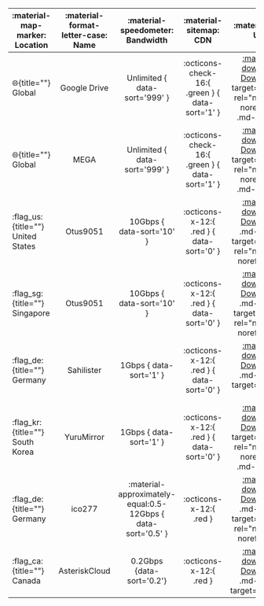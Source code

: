 
| :material-map-marker: Location          | :material-format-letter-case: Name |               :material-speedometer: Bandwidth               |             :material-sitemap: CDN              |                                                                         :material-link: URL                                                                          |
| --------------------------------------- | :--------------------------------: | :----------------------------------------------------------: | :---------------------------------------------: | :------------------------------------------------------------------------------------------------------------------------------------------------------------------: |
| :globe_with_meridians:{title=""} Global |            Google Drive            |                Unlimited { data-sort='999' }                 | :octicons-check-16:{ .green } { data-sort='1' } |    [:material-download: Download](https://drive.google.com/file/d/1Paf7mR2t_hw-eC5a3li4Umm02HV40TOf/view){ target="_blank" rel="noopener noreferrer" .md-button }    |
| :globe_with_meridians:{title=""} Global |                MEGA                |                Unlimited { data-sort='999' }                 | :octicons-check-16:{ .green } { data-sort='1' } |  [:material-download: Download](https://mega.nz/file/zEgnDDJY#m2S7tzufQFnjdvjaNTrLas-cNVqxbFYbGAXN_bMj_ao){ target="_blank" rel="noopener noreferrer" .md-button }   |
| :flag_us:{title=""} United States       |              Otus9051              |                  10Gbps { data-sort='10' }                   |    :octicons-x-12:{ .red } { data-sort='0' }    | [:material-download: Download](https://kc1.mirrors.199693.xyz/blend/isos/testing/blendos-20240310-x8664.iso){ .md-button target="_blank" rel="noopener noreferrer" } |
| :flag_sg:{title=""} Singapore | Otus9051 | 10Gbps { data-sort='10' } | :octicons-x-12:{ .red } { data-sort='0' } | [:material-download: Download](https://sg1.mirrors.199693.xyz/blend/isos/testing/blendos-20240310-x8664.iso){ .md-button target="_blank rel="noopener noreferrer" }
| :flag_de:{title=""} Germany             |             Sahilister             |                   1Gbps { data-sort='1' }                    |    :octicons-x-12:{ .red } { data-sort='0' }    |                [:material-download: Download](https://mirrors.sahilister.in/blendos/testing/blendos-20240310-x8664.iso){ .md-button target="_blank" }                |
| :flag_kr:{title=""} South Korea | YuruMirror | 1Gbps { data-sort='1' } | :octicons-x-12:{ .red } { data-sort='0' } | [:material-download: Download](https://mirror.funami.tech/blendos/2024-03-10/blendOS-2024.03.10-x86_64.iso){ target="_blank" rel="noopener noreferrer" .md-button }
| :flag_de:{title=""} Germany             |               ico277               | :material-approximately-equal:0.5-12Gbps { data-sort='0.5' } |             :octicons-x-12:{ .red }             |     [:material-download: Download](https://mirror.ico277.xyz/blendos/testing/blendos-20240310-x8664.iso){ .md-button target="_blank" rel="noopener noreferrer" }     |
| :flag_ca:{title=""} Canada              |           AsteriskCloud            |                  0.2Gbps {data-sort='0.2'}                   |             :octicons-x-12:{ .red }             |                  [:material-download: Download](https://blend.asterisk.lol/dvd/testing/blendOS-2024.03.10-x86_64.iso){ .md-button target="_blank"}                   |
